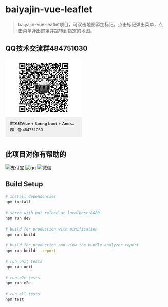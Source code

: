 # baiyajin-vue-leaflet
> baiyajin-vue-leaflet项目，可双击地图添加标记，点击标记弹出菜单，点击菜单弹出遮罩并跳转到指定的地图。
## QQ技术交流群484751030
![Image text](./static/baiyajin.png)
## 此项目对你有帮助的

<img src="https://github.com/baiyajin/baiyajin-vue-leaflet/tree/master/static/zfb.jpg" width="100" alt="支付宝"/>

<img src="https://github.com/baiyajin/baiyajin-vue-leaflet/tree/master/static/qq.png" width="100" alt="qq"/>

<img src="https://github.com/baiyajin/baiyajin-vue-leaflet/tree/master/static/wx.png" width="100" alt="微信"/>

## Build Setup
``` bash
# install dependencies
npm install

# serve with hot reload at localhost:8080
npm run dev

# build for production with minification
npm run build

# build for production and view the bundle analyzer report
npm run build --report

# run unit tests
npm run unit

# run e2e tests
npm run e2e

# run all tests
npm test
```

